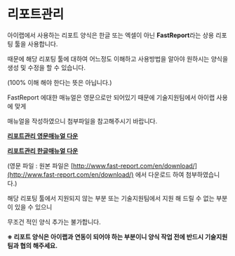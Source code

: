 # 리포트관리

아이랩에서 사용하는 리포트 양식은 한글 또는 엑셀이 아닌 **FastReport**라는 상용 리포팅 툴을 사용합니다.

때문에 해당 리포팅 툴에 대하여 어느정도 이해하고 사용방법을 알아야 원하시는 양식을 생성 및 수정을 할 수 있습니다.

\(100% 이해 해야 한다는 뜻은 아닙니다.\)

FastReport 에대한 매뉴얼은 영문으로만 되어있기 때문에 기술지원팀에서 아이랩 사용에 맞게

매뉴얼을 작성하였으니 첨부파일을 참고해주시기 바랍니다.

[**리포트관리 영문매뉴얼 다운**](https://github.com/wooritech/ilab-user-manual/raw/master/assets/FR_UserManual-en.pdf)

[**리포트관리 한글매뉴얼 다운**](https://github.com/wooritech/ilab-user-manual/raw/master/assets/iLabReportKorea.pdf)

\(영문 파일 : 원본 파일은 [http://www.fast-report.com/en/download/](http://www.fast-report.com/en/download/) 에서 다운로드 하여 첨부하였습니다.\)

해당 리포팅 툴에서 지원되지 않는 부분 또는 기술지원팀에서 지원 해 드릴 수 없는 부분이 있을 수 있으니

무조건 적인 양식 추가는 불가합니다.

**※ 리포트 양식은 아이랩과 연동이 되어야 하는 부분이니 양식 작업 전에 반드시 기술지원팀과 협의 해주세요.**

